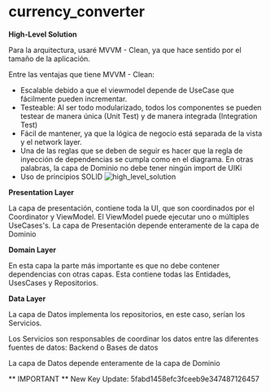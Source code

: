 # currency_converter

**High-Level Solution**

Para la arquitectura, usaré MVVM - Clean, ya que hace sentido por el tamaño de la aplicación.

Entre las ventajas que tiene MVVM - Clean:

- Escalable debido a que el viewmodel depende de UseCase que fácilmente pueden incrementar.
- Testeable: Al ser todo modularizado, todos los componentes se pueden testear de manera única (Unit Test) y de manera integrada (Integration Test)
- Fácil de mantener, ya que la lógica de negocio está separada de la vista y el network layer.
- Una de las reglas que se deben de seguir es hacer que la regla de inyección de dependencias se cumpla como en el diagrama. En otras palabras, la capa de Dominio no debe tener ningún import de UIKi
- Uso de principios SOLID
![high_level_solution](https://github.com/mikeshep/currency_converter/assets/5679044/d5f26314-68f2-4b5b-9796-0fff33918184)


**Presentation Layer**

La capa de presentación, contiene toda la UI, que son coordinados por el Coordinator y ViewModel. El ViewModel puede ejecutar uno o múltiples UseCases's. La capa de Presentación depende enteramente de la capa de Dominio

**Domain Layer**

En esta capa la parte más importante es que no debe contener dependencias con otras capas. Esta contiene todas las Entidades, UsesCases y Repositorios.

**Data Layer**

La capa de Datos implementa los repositorios, en este caso, serían los Servicios.

Los Servicios son responsables de coordinar los datos entre las diferentes fuentes de datos: Backend o Bases de datos

La capa de Datos depende enteramente de la capa de Dominio

** IMPORTANT **
New Key Update: 5fabd1458efc3fceeb9e347487126457
